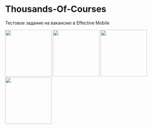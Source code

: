 # Thousands-Of-Courses
Тестовое задание на вакансию в Effective Mobile

<img src="https://github.com/user-attachments/assets/3a2a78d6-0234-4b0e-a297-26f2cfabb694" width="150">
<img src="https://github.com/user-attachments/assets/be24d7aa-239f-497b-b3b6-f489a34d46ec" width="150">
<img src="https://github.com/user-attachments/assets/9d576896-ac54-4575-bf7d-16126e43d86f" width="150">
<img src="https://github.com/user-attachments/assets/93509c4a-f9ce-4467-b536-a75d16926d62" width="150">
